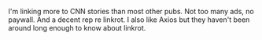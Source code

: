 I'm linking more to CNN stories than most other pubs.  Not too many ads, no paywall. And a decent rep re linkrot. I also like Axios but they haven't been around long enough to know about linkrot. 
